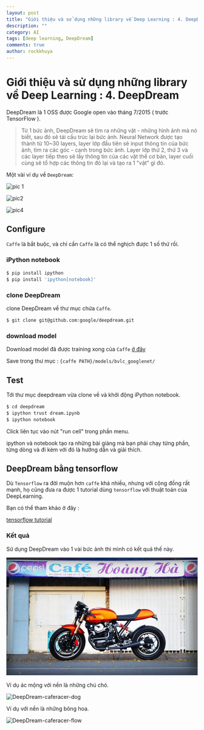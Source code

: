```yaml
---
layout: post
title: "Giới thiệu và sử dụng những library về Deep Learning : 4. DeepDream"
description: ""
category: AI
tags: [deep learning, DeepDream]
comments: true
author: rockkhuya
---
```

Giới thiệu và sử dụng những library về Deep Learning : 4. DeepDream
===

DeepDream là 1 OSS được Google open vào tháng 7/2015 ( trước TensorFlow ). 

> Từ 1 bức ảnh, DeepDream sẽ tìm ra những vật - những hình ảnh mà nó biết, sau đó sẽ tái cấu trúc lại bức ảnh. 
> Neural Network được tạo thành từ 10~30 layers, layer lớp đầu tiên sẽ input thông tin của bức ảnh, tìm ra các góc - cạnh trong bức ảnh. Layer lớp thứ 2, thứ 3 và các layer tiếp theo sẽ lấy thông tin của các vật thể cơ bản, layer cuối cùng sẽ tổ hợp các thông tin đó lại và tạo ra 1 "vật" gì đó. 

Một vài ví dụ về `DeepDream`:

![pic 1](http://www.ucreative.com/wp-content/uploads/2015/07/4ZSWD4L-e1436336191130.jpg)

![pic2](http://i.telegraph.co.uk/multimedia/archive/03370/doge_3370416k.jpg)

![pic4](http://i.telegraph.co.uk/multimedia/archive/03370/magic_3370394k.jpg)

<!-- more -->


## Configure

`Caffe` là bắt buộc, và chỉ cần `Caffe` là có thể nghịch được 1 số thứ rồi. 

### iPython notebook

```bash
$ pip install ipython
$ pip install 'ipython[notebook]'
```

### clone DeepDream

clone DeepDream về thư mục chứa `Caffe`. 

```bash
$ git clone git@github.com:google/deepdream.git
```

### download model

Download model đã được training xong của `Caffe` [ở đây](http://dl.caffe.berkeleyvision.org/bvlc_googlenet.caffemodel)

Save trong thư mục : `{caffe PATH}/models/bvlc_googlenet/ `

## Test

Tới thư mục deepdream vừa clone về và khởi động iPython notebook.

```bash
$ cd deepdream
$ ipython trust dream.ipynb
$ ipython notebook
```

Click liên tục vào nút "run cell" trong phần menu. 

ipython và notebook tạo ra những bài giảng mà bạn phải chạy từng phần, từng dòng và đi kèm với đó là hướng dẫn và giải thích. 

## DeepDream bằng tensorflow

Dù `Tensorflow` ra đời muộn hơn `caffe` khá nhiều, nhưng với cộng đồng rất mạnh, họ cũng đưa ra được 1 tutorial dùng `tensorflow` với thuật toán của DeepLearning.

Bạn có thể tham khảo ở đây :

[tensorflow tutorial](https://github.com/tensorflow/tensorflow/tree/master/tensorflow/examples/tutorials/deepdream)

### Kết quả

Sử dụng DeepDream vào 1 vài bức ảnh thì mình có kết quả thế này.

![DeepDream-caferacer](/public/images/DeepDream-caferacer.jpg)

Ví dụ ác mộng với nền là những chú chó.

![DeepDream-caferacer-dog](/public/images/DeepDream-caferacer-dog.jpg)

Ví dụ với nền là những bông hoa.

![DeepDream-caferacer-flow](/public/images/DeepDream-caferacer-flow.jpg)
